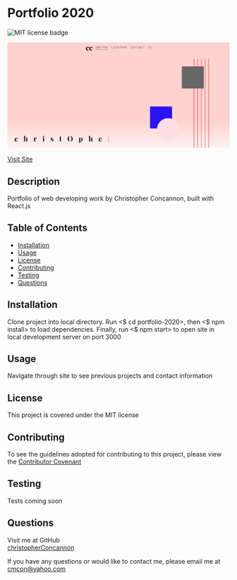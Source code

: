 # Portfolio 2020

![MIT license badge](https://img.shields.io/badge/license-MIT-green)

![Portfolio 2020](./src/assets/images/screenshot.png)

[Visit Site](https://christopher-concannon.herokuapp.com/)



## Description

Portfolio of web developing work by Christopher Concannon, built with React.js

## Table of Contents
  * [Installation](#installation)
  * [Usage](#usage)
  * [License](#license)
  * [Contributing](#contributing)
  * [Testing](#testing)
  * [Questions](#questions)
  
## Installation
Clone project into local directory.  Run <$ cd portfolio-2020>, then <$ npm install> to load dependencies.  Finally, run <$ npm start> to open site in local development server on port 3000

## Usage
Navigate through site to see previous projects and contact information

## License 
This project is covered under the MIT license 


## Contributing
To see the guidelines adopted for contributing to this project, please view the [Contributor Covenant](https://www.contributor-covenant.org/version/2/0/code_of_conduct/code_of_conduct.txt)

## Testing
Tests coming soon

## Questions
Visit me at GitHub  
[christopherConcannon](https://github.com/christopherConcannon)
  
If you have any questions or would like to contact me, please email me at  
[cmcon@yahoo.com](mailto:cmcon@yahoo.com)
